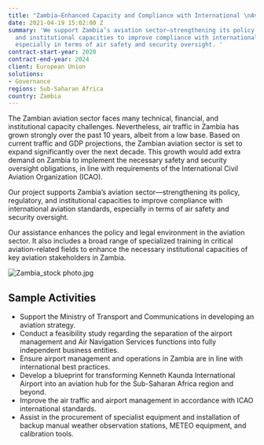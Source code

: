 ```yaml
---
title: "Zambia—Enhanced Capacity and Compliance with International \nAviation Standards"
date: 2021-04-19 15:02:00 Z
summary: 'We support Zambia’s aviation sector—strengthening its policy, regulatory,
  and institutional capacities to improve compliance with international aviation standards,
  especially in terms of air safety and security oversight. '
contract-start-year: 2020
contract-end-year: 2024
client: European Union
solutions:
- Governance
regions: Sub-Saharan Africa
country: Zambia
---
```


The Zambian aviation sector faces many technical, financial, and institutional capacity challenges. Nevertheless, air traffic in Zambia has grown strongly over the past 10 years, albeit from a low base. Based on current traffic and GDP projections, the Zambian aviation sector is set to expand significantly over the next decade. This growth would add extra demand on Zambia to implement the necessary safety and security oversight obligations, in line with requirements of the International Civil Aviation Organization (ICAO).

Our project supports Zambia’s aviation sector—strengthening its policy, regulatory, and institutional capacities to improve compliance with international aviation standards, especially in terms of air safety and security oversight.

Our assistance enhances the policy and legal environment in the aviation sector. It also includes a broad range of specialized training in critical aviation-related fields to enhance the necessary institutional capacities of key aviation stakeholders in Zambia.

![Zambia_stock photo.jpg](/uploads/Zambia_stock%20photo.jpg)

## Sample Activities

* Support the Ministry of Transport and Communications in developing an aviation strategy.
* Conduct a feasibility study regarding the separation of the airport management and Air Navigation Services functions into fully independent business entities.
* Ensure airport management and operations in Zambia are in line with international best practices.
* Develop a blueprint for transforming Kenneth Kaunda International Airport into an aviation hub for the Sub-Saharan Africa region and beyond.
* Improve the air traffic and airport management in accordance with ICAO international standards.
* Assist in the procurement of specialist equipment and installation of backup manual weather observation stations, METEO equipment, and calibration tools.
